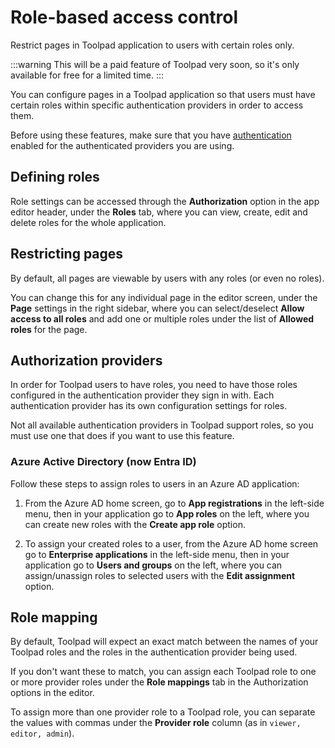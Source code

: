 # Role-based access control

<p class="description">Restrict pages in Toolpad application to users with certain roles only.</p>

:::warning
This will be a paid feature of Toolpad very soon, so it's only available for free for a limited time.
:::

You can configure pages in a Toolpad application so that users must have certain roles within specific authentication providers in order to access them.

Before using these features, make sure that you have [authentication](/toolpad/concepts/authentication/) enabled for the authenticated providers you are using.

## Defining roles

Role settings can be accessed through the **Authorization** option in the app editor header, under the **Roles** tab, where you can view, create, edit and delete roles for the whole application.

## Restricting pages

By default, all pages are viewable by users with any roles (or even no roles).

You can change this for any individual page in the editor screen, under the **Page** settings in the right sidebar, where you can select/deselect **Allow access to all roles** and add one or multiple roles under the list of **Allowed roles** for the page.

## Authorization providers

In order for Toolpad users to have roles, you need to have those roles configured in the authentication provider they sign in with. Each authentication provider has its own configuration settings for roles.

Not all available authentication providers in Toolpad support roles, so you must use one that does if you want to use this feature.

### Azure Active Directory (now Entra ID)

Follow these steps to assign roles to users in an Azure AD application:

1. From the Azure AD home screen, go to **App registrations** in the left-side menu, then in your application go to **App roles** on the left, where you can create new roles with the **Create app role** option.

2. To assign your created roles to a user, from the Azure AD home screen go to **Enterprise applications** in the left-side menu, then in your application go to **Users and groups** on the left, where you can assign/unassign roles to selected users with the **Edit assignment** option.

## Role mapping

By default, Toolpad will expect an exact match between the names of your Toolpad roles and the roles in the authentication provider being used.

If you don't want these to match, you can assign each Toolpad role to one or more provider roles under the **Role mappings** tab in the Authorization options in the editor.

To assign more than one provider role to a Toolpad role, you can separate the values with commas under the **Provider role** column (as in `viewer, editor, admin`).
